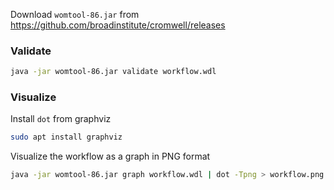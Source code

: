 Download `womtool-86.jar` from https://github.com/broadinstitute/cromwell/releases

### Validate

```bash
java -jar womtool-86.jar validate workflow.wdl
```

### Visualize

Install `dot` from graphviz

```bash
sudo apt install graphviz
```

Visualize the workflow as a graph in PNG format

```bash
java -jar womtool-86.jar graph workflow.wdl | dot -Tpng > workflow.png
```
